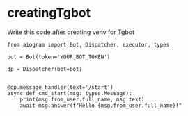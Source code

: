 # creatingTgbot
Write this code after creating venv for Tgbot

    from aiogram import Bot, Dispatcher, executor, types
    
    bot = Bot(token='YOUR_BOT_TOKEN')
    
    dp = Dispatcher(bot=bot)
    
    
    @dp.message_handler(text='/start')
    async def cmd_start(msg: types.Message):
        print(msg.from_user.full_name, msg.text)
        await msg.answer(f"Hello {msg.from_user.full_name}!"
